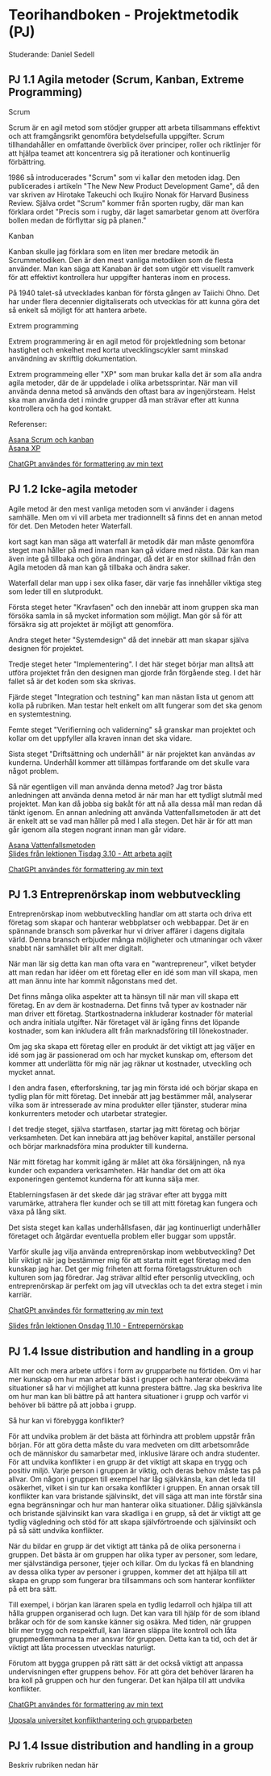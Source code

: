 # Teorihandboken - Projektmetodik (PJ)
Studerande: Daniel Sedell

## PJ 1.1 Agila metoder (Scrum, Kanban, Extreme Programming)
Scrum

Scrum är en agil metod som stödjer grupper att arbeta tillsammans effektivt och att framgångsrikt genomföra betydelsefulla uppgifter. Scrum tillhandahåller en omfattande överblick över principer, roller och riktlinjer för att hjälpa teamet att koncentrera sig på iterationer och kontinuerlig förbättring. 

1986 så introducerades "Scrum" som vi kallar den metoden idag. Den publicerades i artikeln "The New New Product Development Game", då den var skriven av Hirotake Takeuchi och Ikujiro Nonak för Harvard Business Review. Själva ordet "Scrum" kommer från sporten rugby, där man kan förklara ordet "Precis som i rugby, där laget samarbetar genom att överföra bollen medan de förflyttar sig på planen."

Kanban

Kanban skulle jag förklara som en liten mer bredare metodik än Scrummetodiken. Den är den mest vanliga metodiken som de flesta använder. Man kan säga att Kanaban är det som utgör ett visuellt ramverk för att effektivt kontrollera hur uppgifter hanteras inom en process.

På 1940 talet-så utvecklades kanban för första gången av Taiichi Ohno. Det har under flera decennier digitaliserats och utvecklas för att kunna göra det så enkelt så möjligt för att hantera arbete. 

Extrem programming

Extrem programmering är en agil metod för projektledning som betonar hastighet och enkelhet med korta utvecklingscykler samt minskad användning av skriftlig dokumentation.

Extrem programmeing eller "XP" som man brukar kalla det är som alla andra agila metoder, där de är uppdelade i olika arbetssprintar. När man vill använda denna metod så används den oftast bara av ingenjörsteam. Helst ska man använda det i mindre grupper då man strävar efter att kunna kontrollera och ha god kontakt.

Referenser:

[Asana Scrum och kanban](https://asana.com/sv/resources/waterfall-agile-kanban-scrum)
<br>
[Asana XP](https://asana.com/resources/extreme-programming-xp)

[ChatGPt användes för formattering av min text](https://chat.openai.com/)


## PJ 1.2 Icke-agila metoder
Agile metod är den mest vanliga metoden som vi använder i dagens samhälle. Men om vi vill arbeta mer tradionnellt så finns det en annan metod för det. Den Metoden heter Waterfall. 

kort sagt kan man säga att waterfall är metodik där man måste genomföra steget man håller på med innan man kan gå vidare med nästa. Där kan man även inte gå tillbaka och göra ändringar, då det är en stor skillnad från den Agila metoden då man kan gå tillbaka och ändra saker. 

Waterfall delar man upp i sex olika faser, där varje fas innehåller viktiga steg som leder till en slutprodukt. 

Första steget heter "Kravfasen" och den innebär att inom gruppen ska man försöka samla in så mycket information som möjligt. Man gör så för att försäkra sig att projektet är möjligt att genomföra. 

Andra steget heter "Systemdesign" då det innebär att man skapar själva designen för projektet. 

Tredje steget heter "Implementering". I det här steget börjar man alltså att utföra projektet från den designen man gjorde från förgående steg. I det här fallet så är det koden som ska skrivas.

Fjärde steget "Integration och testning" kan man nästan lista ut genom att kolla på rubriken. Man testar helt enkelt om allt fungerar som det ska genom en systemtestning. 

Femte steget "Verifierning och validerning" så granskar man projektet och kollar om det uppfyller alla kraven innan det ska vidare. 

Sista steget "Driftsättning och underhåll" är när projektet kan användas av kunderna. Underhåll kommer att tillämpas fortfarande om det skulle vara något problem. 

Så när egentligen vill man använda denna metod? Jag tror bästa anledningen att använda denna metod är när man har ett tydligt slutmål med projektet. Man kan då jobba sig bakåt för att nå alla dessa mål man redan då tänkt igenom. En annan anledning att använda Vattenfallsmetoden är att det är enkelt att se vad man håller på med I alla stegen. Det här är för att man går igenom alla stegen nogrant innan man går vidare. 

[Asana Vattenfallsmetoden](https://asana.com/sv/resources/waterfall-project-management-methodology)
<br>
[Slides från lektionen Tisdag 3.10 - Att arbeta agilt](https://chasacademy.instructure.com/courses/287/files/10758?module_item_id=7038)


[ChatGPt användes för formattering av min text](https://chat.openai.com/)


## PJ 1.3 Entreprenörskap inom webbutveckling
Entreprenörskap inom webbutveckling handlar om att starta och driva ett företag som skapar och hanterar webbplatser och webbappar. Det är en spännande bransch som påverkar hur vi driver affärer i dagens digitala värld. Denna bransch erbjuder många möjligheter och utmaningar och växer snabbt när samhället blir allt mer digitalt.

När man lär sig detta kan man ofta vara en "wantrepreneur", vilket betyder att man redan har idéer om ett företag eller en idé som man vill skapa, men att man ännu inte har kommit någonstans med det.

Det finns många olika aspekter att ta hänsyn till när man vill skapa ett företag. En av dem är kostnaderna. Det finns två typer av kostnader när man driver ett företag. Startkostnaderna inkluderar kostnader för material och andra initiala utgifter. När företaget väl är igång finns det löpande kostnader, som kan inkludera allt från marknadsföring till lönekostnader.

Om jag ska skapa ett företag eller en produkt är det viktigt att jag väljer en idé som jag är passionerad om och har mycket kunskap om, eftersom det kommer att underlätta för mig när jag räknar ut kostnader, utveckling och mycket annat.

I den andra fasen, efterforskning, tar jag min första idé och börjar skapa en tydlig plan för mitt företag. Det innebär att jag bestämmer mål, analyserar vilka som är intresserade av mina produkter eller tjänster, studerar mina konkurrenters metoder och utarbetar strategier.

I det tredje steget, själva startfasen, startar jag mitt företag och börjar verksamheten. Det kan innebära att jag behöver kapital, anställer personal och börjar marknadsföra mina produkter till kunderna.

När mitt företag har kommit igång är målet att öka försäljningen, nå nya kunder och expandera verksamheten. Här handlar det om att öka exponeringen gentemot kunderna för att kunna sälja mer.

Etablerningsfasen är det skede där jag strävar efter att bygga mitt varumärke, attrahera fler kunder och se till att mitt företag kan fungera och växa på lång sikt.

Det sista steget kan kallas underhållsfasen, där jag kontinuerligt underhåller företaget och åtgärdar eventuella problem eller buggar som uppstår.

Varför skulle jag vilja använda entreprenörskap inom webbutveckling? Det blir viktigt när jag bestämmer mig för att starta mitt eget företag med den kunskap jag har. Det ger mig friheten att forma företagsstrukturen och kulturen som jag föredrar. Jag strävar alltid efter personlig utveckling, och entreprenörskap är perfekt om jag vill utvecklas och ta det extra steget i min karriär.

[ChatGPt användes för formattering av min text](https://chat.openai.com/)

[Slides från lektionen Onsdag 11.10 - Entrepernörskap](https://drive.google.com/file/d/1mRHUMm1MS2nWiAOj7jjdM15vhhKjLpRL/view)

## PJ 1.4 Issue distribution and handling in a group
Allt mer och mera arbete utförs i form av grupparbete nu förtiden. Om vi har mer kunskap om hur man arbetar bäst i grupper och hanterar obekväma situationer så har vi möjlighet att kunna prestera bättre. Jag ska beskriva lite om hur man kan bli bättre på att hantera situationer i grupp och varför vi behöver bli bättre på att jobba i grupp. 

Så hur kan vi förebygga konflikter? 

För att undvika problem är det bästa att förhindra att problem uppstår från början. För att göra detta måste du vara medveten om ditt arbetsområde och de människor du samarbetar med, inklusive lärare och andra studenter.
För att undvika konflikter i en grupp är det viktigt att skapa en trygg och positiv miljö. Varje person i gruppen är viktig, och deras behov måste tas på allvar. Om någon i gruppen till exempel har låg självkänsla, kan det leda till osäkerhet, vilket i sin tur kan orsaka konflikter i gruppen. En annan orsak till konflikter kan vara bristande självinsikt, det vill säga att man inte förstår sina egna begränsningar och hur man hanterar olika situationer. Dålig självkänsla och bristande självinsikt kan vara skadliga i en grupp, så det är viktigt att ge tydlig vägledning och stöd för att skapa självförtroende och självinsikt och på så sätt undvika konflikter.

När du bildar en grupp är det viktigt att tänka på de olika personerna i gruppen. Det bästa är om gruppen har olika typer av personer, som ledare, mer självständiga personer, tjejer och killar. Om du lyckas få en blandning av dessa olika typer av personer i gruppen, kommer det att hjälpa till att skapa en grupp som fungerar bra tillsammans och som hanterar konflikter på ett bra sätt.

Till exempel, i början kan läraren spela en tydlig ledarroll och hjälpa till att hålla gruppen organiserad och lugn. Det kan vara till hjälp för de som ibland bråkar och för de som kanske känner sig osäkra. Med tiden, när gruppen blir mer trygg och respektfull, kan läraren släppa lite kontroll och låta gruppmedlemmarna ta mer ansvar för gruppen. Detta kan ta tid, och det är viktigt att låta processen utvecklas naturligt.

Förutom att bygga gruppen på rätt sätt är det också viktigt att anpassa undervisningen efter gruppens behov. För att göra det behöver läraren ha bra koll på gruppen och hur den fungerar. Det kan hjälpa till att undvika konflikter.

[ChatGPt användes för formattering av min text](https://chat.openai.com/)

[Uppsala universitet konflikthantering och grupparbeten](https://www.diana.ibg.uu.se/digitalAssets/447/c_447132-l_3-k_konflikthantering_och_grupparbeten.pdf)





## PJ 1.4 Issue distribution and handling in a group
Beskriv rubriken nedan här
